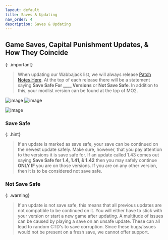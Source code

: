 ```yaml
---
layout: default
title: Saves & Updating
nav_order: 4
description: Saves & Updating
---
```


## **Game Saves, Capital Punishment Updates, & How They Coincide**

{: .important}
> When updating our Wabbajack list, we will always release [Patch Notes Here](https://github.com/TheMrNewVegas/TTWTrueVegas/releases). At the top of each release there will be a statement saying **Save Safe For ____ Versions** or **Not Save Safe**. In addition to this, your modlist version can be found at the top of MO2. 

![image](https://user-images.githubusercontent.com/112358568/210279382-be1fb72e-7770-467a-9cf9-19646d323f5b.png)
![image](https://user-images.githubusercontent.com/112358568/210279441-f1bf9414-8ea9-4e97-b1ce-9f0a7b165acb.png)

![image](https://user-images.githubusercontent.com/112358568/210279470-6f6f0630-df66-4c3d-af5f-c0f7d14e06db.png)

### **Save Safe**

{: .hint}
>If an update is marked as save safe, your save can be continued on the newest update safely. Make sure, however, that you pay attention to the versions it is save safe for. If an update called 1.43 comes out saying **Save Safe for 1.4, 1.41, & 1.42** then you may safely continue **ONLY IF** you are on those versions. If you are on any other version, then it is to be considered not save safe.

### **Not Save Safe**

{: .warning}
> If an update is not save safe, this means that all previous updates are not compatible to be continued on it. You will either have to stick with your version or start a new game after updating. A multitude of issues can be caused by playing a save on an unsafe update. These can all lead to random CTD's to save corruption. Since these bugs/issues would not be present on a fresh save, we cannot offer support.
